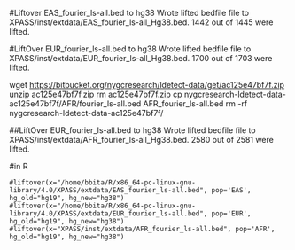 #Liftover EAS_fourier_ls-all.bed to hg38
Wrote lifted bedfile file to XPASS/inst/extdata/EAS_fourier_ls-all_Hg38.bed. 1442 out of 1445 were lifted.

#LiftOver EUR_fourier_ls-all.bed to hg38
Wrote lifted bedfile file to XPASS/inst/extdata/EUR_fourier_ls-all_Hg38.bed. 1700 out of 1703 were lifted.

wget https://bitbucket.org/nygcresearch/ldetect-data/get/ac125e47bf7f.zip
unzip ac125e47bf7f.zip
rm ac125e47bf7f.zip
cp nygcresearch-ldetect-data-ac125e47bf7f/AFR/fourier_ls-all.bed AFR_fourier_ls-all.bed
rm -rf nygcresearch-ldetect-data-ac125e47bf7f/

##LiftOver EUR_fourier_ls-all.bed to hg38
Wrote lifted bedfile file to XPASS/inst/extdata/AFR_fourier_ls-all_Hg38.bed. 2580 out of 2581 were lifted.


#in R

```
#liftover(x="/home/bbita/R/x86_64-pc-linux-gnu-library/4.0/XPASS/extdata/EAS_fourier_ls-all.bed", pop='EAS', hg_old="hg19", hg_new="hg38")
#liftover(x="/home/bbita/R/x86_64-pc-linux-gnu-library/4.0/XPASS/extdata/EUR_fourier_ls-all.bed", pop='EUR', hg_old="hg19", hg_new="hg38")
#liftover(x="XPASS/inst/extdata/AFR_fourier_ls-all.bed", pop='AFR', hg_old="hg19", hg_new="hg38")
```

